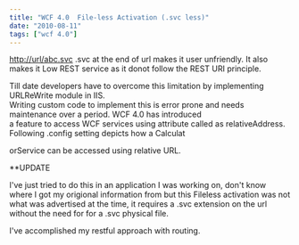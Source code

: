 ```yaml
---
title: "WCF 4.0  File-less Activation (.svc less)"
date: "2010-08-11"
tags: ["wcf 4.0"]
---
```


  
<http://url/abc.svc> .svc at the end of url makes it user unfriendly. It also makes it Low REST service as it donot follow the REST URI principle.

Till date developers have to overcome this limitation by implementing URLReWrite module in IIS.   
Writing custom code to implement this is error prone and needs maintenance over a period. WCF 4.0 has introduced   
a feature to access WCF services using attribute called as relativeAddress.  
Following .config setting depicts how a Calculat

orService can be accessed using relative URL.

**UPDATE

I've just tried to do this in an application I was working on, don't know where I got my origional information from but this Fileless activation was not what was advertised at the time, it requires a .svc extension on the url without the need for for a .svc physical file.

I've accomplished my restful approach with routing.
